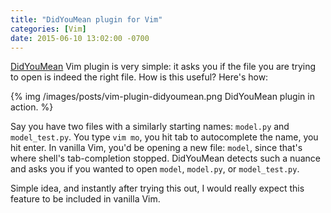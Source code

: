 ```yaml
---
title: "DidYouMean plugin for Vim"
categories: [Vim]
date: 2015-06-10 13:02:00 -0700
---
```


[DidYouMean][1] Vim plugin is very simple: it asks you if the file you are
trying to open is indeed the right file. How is this useful? Here's how:

{% img /images/posts/vim-plugin-didyoumean.png DidYouMean plugin in action. %}

Say you have two files with a similarly starting names: `model.py` and
`model_test.py`. You type `vim mo`, you hit tab to autocomplete the name, you
hit enter. In vanilla Vim, you'd be opening a new file: `model`, since that's
where shell's tab-completion stopped. DidYouMean detects such a nuance and asks
you if you wanted to open `model`, `model.py`, or `model_test.py`.

Simple idea, and instantly after trying this out, I would really expect this
feature to be included in vanilla Vim.

[1]: https://github.com/EinfachToll/DidYouMean
